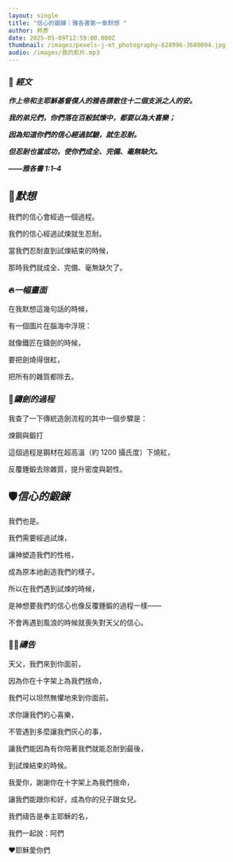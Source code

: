 ```yaml
---
layout: single
title: "信心的鍛鍊｜雅各書第一章默想 "
author: 邦彥
date: 2025-05-09T12:59:00.000Z
thumbnail: /images/pexels-j-mt_photography-628996-3680094.jpg
audio: /images/我的影片.mp3
---
```

### **📖 *經文***

***作上帝和主耶穌基督僕人的雅各請散住十二個支派之人的安。***

***我的弟兄們，你們落在百般試煉中，都要以為大喜樂；***

***因為知道你們的信心經過試驗，就生忍耐。***

***但忍耐也當成功，使你們成全、完備、毫無缺欠。***

***——雅各書 1:1–4***



## 💬***默想***

我們的信心會經過一個過程。

我們的信心經過試煉就生忍耐。

當我們忍耐直到試煉結束的時候，

那時我們就成全、完備、毫無缺欠了。



### **🔥*一幅畫面***

在我默想這幾句話的時候，

有一個圖片在腦海中浮現：

就像鐵匠在鑄劍的時候，

要把劍燒得很紅，

把所有的雜質都除去。



### **🔨*鑄劍的過程***

我查了一下傳統造劍流程的其中一個步驟是：

煉鋼與鍛打

這個過程是鋼材在超高溫（約 1200 攝氏度）下燒紅，

反覆錘鍛去除雜質，提升密度與韌性。



## **🛡️*信心的鍛鍊***

我們也是。

我們需要經過試煉，

讓神塑造我們的性格，

成為原本祂創造我們的樣子。

所以在我們遇到試煉的時候，

是神想要我們的信心也像反覆錘鍛的過程一樣——

不會再遇到風浪的時候就喪失對天父的信心。



### **🙏🏻*禱告***

天父，我們來到你面前，

因為你在十字架上為我們捨命，

我們可以坦然無懼地來到你面前。

求你讓我們的心喜樂，

不管遇到多麼讓我們灰心的事，

讓我們能因為有你陪著我們就能忍耐到最後，

到試煉結束的時候。

我愛你，謝謝你在十字架上為我們捨命，

讓我們能跟你和好，成為你的兒子跟女兒。

我們禱告是奉主耶穌的名，

我們一起說：阿們



❤️耶穌愛你們
